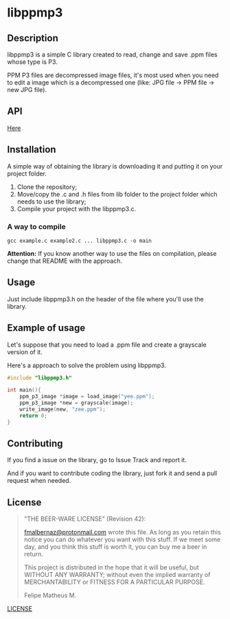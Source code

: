 # libppmp3

## Description

libppmp3 is a simple C library created to read, change and save .ppm files whose type is P3.

PPM P3 files are decompressed image files, it's most used when you need to edit a image which is a decompressed one (like: JPG file -> PPM file -> new JPG file).

## API

[Here](./docs/API.md)

## Installation

A simple way of obtaining the library is downloading it and putting it on your project folder.

1. Clone the repository;
2. Move/copy the .c and .h files from lib folder to the project folder which needs to use the library;
3. Compile your project with the libppmp3.c.

### A way to compile

```
gcc example.c example2.c ... libppmp3.c -o main
```

**Attention:** If you know another way to use the files on compilation, please change that README with the approach.

## Usage

Just include libppmp3.h on the header of the file where you'll use the library.


## Example of usage

Let's suppose that you need to load a .ppm file and create a grayscale version of it.

Here's a approach to solve the problem using libppmp3.

```c
#include "libppmp3.h"

int main(){
	ppm_p3_image *image = load_image("yee.ppm");
	ppm_p3_image *new = grayscale(image);
	write_image(new, "zee.ppm");
	return 0;
}
```

## Contributing

If you find a issue on the library, go to Issue Track and report it.

And if you want to contribute coding the library, just fork it and send a pull request when needed.


## License

>"THE BEER-WARE LICENSE" (Revision 42):
>
><fmalbernaz@protonmail.com> wrote this file. As long as you retain this notice you can do whatever you want with this stuff. If we meet some day, and you think this stuff is worth it, you can buy me a beer in return.
>
>This project is distributed in the hope that it will be useful, but WITHOUT ANY WARRANTY; without even the implied warranty of MERCHANTABILITY or FITNESS FOR A PARTICULAR PURPOSE.
>
>Felipe Matheus M.

[LICENSE](./LICENSE.md)
